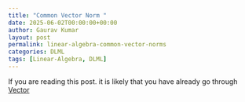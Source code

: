 ```yaml
---
title: "Common Vector Norm "
date: 2025-06-02T00:00:00+00:00
author: Gaurav Kumar
layout: post
permalink: linear-algebra-common-vector-norms
categories: DLML
tags: [Linear-Algebra, DLML]
---
```


If you are reading this post. it is likely that you have already go through [Vector](/linear-algebra-for-machine-learning-deep-learning)
